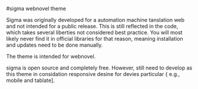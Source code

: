 #sigma webnovel theme

Sigma was originally developed for a automation machine tanslation web and not intended for a public release. This is still reflected in the code, which takes several liberties not considered best practice. You will most likely never find it in official libraries for that reason, meaning installation and updates need to be done manually.

The theme is intended for webnovel.

sigma is open source and completely free. However,  still need to develop as this theme in considation responsive desine for devies particular { e.g., mobile and tablate]. 
